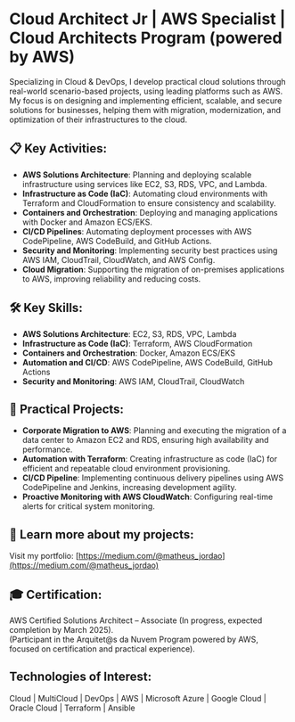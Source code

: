 # Cloud Architect Jr | AWS Specialist | Cloud Architects Program (powered by AWS)

Specializing in Cloud & DevOps, I develop practical cloud solutions through real-world scenario-based projects, using leading platforms such as AWS. My focus is on designing and implementing efficient, scalable, and secure solutions for businesses, helping them with migration, modernization, and optimization of their infrastructures to the cloud.

## 📋 Key Activities:
- **AWS Solutions Architecture**: Planning and deploying scalable infrastructure using services like EC2, S3, RDS, VPC, and Lambda.
- **Infrastructure as Code (IaC)**: Automating cloud environments with Terraform and CloudFormation to ensure consistency and scalability.
- **Containers and Orchestration**: Deploying and managing applications with Docker and Amazon ECS/EKS.
- **CI/CD Pipelines**: Automating deployment processes with AWS CodePipeline, AWS CodeBuild, and GitHub Actions.
- **Security and Monitoring**: Implementing security best practices using AWS IAM, CloudTrail, CloudWatch, and AWS Config.
- **Cloud Migration**: Supporting the migration of on-premises applications to AWS, improving reliability and reducing costs.

## 🛠️ Key Skills:
- **AWS Solutions Architecture**: EC2, S3, RDS, VPC, Lambda
- **Infrastructure as Code (IaC)**: Terraform, AWS CloudFormation
- **Containers and Orchestration**: Docker, Amazon ECS/EKS
- **Automation and CI/CD**: AWS CodePipeline, AWS CodeBuild, GitHub Actions
- **Security and Monitoring**: AWS IAM, CloudTrail, CloudWatch

## 📌 Practical Projects:
- **Corporate Migration to AWS**: Planning and executing the migration of a data center to Amazon EC2 and RDS, ensuring high availability and performance.
- **Automation with Terraform**: Creating infrastructure as code (IaC) for efficient and repeatable cloud environment provisioning.
- **CI/CD Pipeline**: Implementing continuous delivery pipelines using AWS CodePipeline and Jenkins, increasing development agility.
- **Proactive Monitoring with AWS CloudWatch**: Configuring real-time alerts for critical system monitoring.

## 📂 Learn more about my projects:
Visit my portfolio: [https://medium.com/@matheus_jordao](https://medium.com/@matheus_jordao)

## 🎓 Certification:
AWS Certified Solutions Architect – Associate (In progress, expected completion by March 2025).  
(Participant in the Arquitet@s da Nuvem Program powered by AWS, focused on certification and practical experience).

## Technologies of Interest:
Cloud | MultiCloud | DevOps | AWS | Microsoft Azure | Google Cloud | Oracle Cloud | Terraform | Ansible
